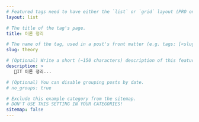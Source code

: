 ```yaml
---
# Featured tags need to have either the `list` or `grid` layout (PRO only).
layout: list

# The title of the tag's page.
title: 이론 정리

# The name of the tag, used in a post's front matter (e.g. tags: [<slug>]).
slug: theory

# (Optional) Write a short (~150 characters) description of this featured tag.
description: >
   IT 이론 정리...

# (Optional) You can disable grouping posts by date.
# no_groups: true

# Exclude this example category from the sitemap.
# DON'T USE THIS SETTING IN YOUR CATEGORIES!
sitemap: false
---
```

